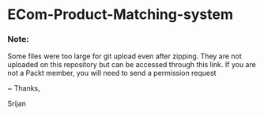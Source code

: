 # ECom-Product-Matching-system

### Note:
<p> Some files were too large for git upload even after zipping. They are not uploaded on this repository but can be accessed through this link. 
If you are not a Packt member, you will need to send a permission request
</p>
~ Thanks,
<p>Srijan</p>
